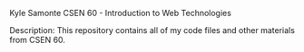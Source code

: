Kyle Samonte
CSEN 60 - Introduction to Web Technologies

Description: This repository contains all of my code files and other materials from CSEN 60. 
